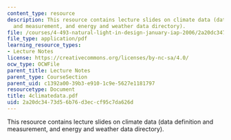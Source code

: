 ```yaml
---
content_type: resource
description: This resource contains lecture slides on climate data (data definition
  and measurement, and energy and weather data directory).
file: /courses/4-493-natural-light-in-design-january-iap-2006/2a20dc3473d56b76d3eccf95c7da626d_4climatedata.pdf
file_type: application/pdf
learning_resource_types:
- Lecture Notes
license: https://creativecommons.org/licenses/by-nc-sa/4.0/
ocw_type: OCWFile
parent_title: Lecture Notes
parent_type: CourseSection
parent_uid: c1392a00-39b3-e910-1c9e-5627e1181797
resourcetype: Document
title: 4climatedata.pdf
uid: 2a20dc34-73d5-6b76-d3ec-cf95c7da626d
---
```

This resource contains lecture slides on climate data (data definition and measurement, and energy and weather data directory).